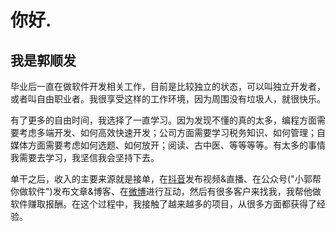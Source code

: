 # 你好.

## 我是郭顺发

毕业后一直在做软件开发相关工作，目前是比较独立的状态，可以叫独立开发者，或者叫自由职业者。我很享受这样的工作环境，因为周围没有垃圾人，就很快乐。



有了更多的自由时间，我选择了一直学习。因为发现不懂的真的太多，编程方面需要考虑多端开发、如何高效快速开发；公司方面需要学习税务知识、如何管理；自媒体方面需要考虑如何选题、如何放开；阅读、古中医、等等等等。有太多的事情我需要去学习，我坚信我会坚持下去。



单干之后，收入的主要来源就是接单，在[抖音](https://www.douyin.com/user/MS4wLjABAAAAYnfuwhiHx5U_6KcI25fCi6RBzUVflyjTpTs7Y8iyyNDZM7CxRuFuSQoOJbK5EaAx)发布视频&直播、在公众号("小郭帮你做软件")发布文章&博客、在[微博](https://weibo.com/u/7033080465)进行互动，然后有很多客户来找我，我帮他做软件赚取报酬。在这个过程中，我接触了越来越多的项目，从很多方面都获得了经验。
